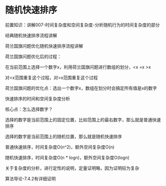 # 随机快速排序

前置知识：讲解007-时间复杂度和空间复杂度-分析随机行为的时间复杂度的部分

经典随机快速排序流程讲解

荷兰国旗问题优化随机快速排序流程讲解

荷兰国旗问题优化后的过程：

在当前范围上选择一个数字x，利用荷兰国旗问题进行数组的划分，<x =x >x

对<x范围重复这个过程，对>x范围重复这个过程

荷兰国旗问题的优化点：选出一个数字x，数组在划分时会搞定所有值是x的数字

快速排序的时间和空间复杂度分析

核心点：怎么选择数字？

选择的数字是当前范围上的固定位置，比如范围上的最右数字，那么就是普通快速排序

选择的数字是当前范围上的随机位置，那么就是随机快速排序

普通快速排序，时间复杂度O(n^2)，额外空间复杂度O(n)

随机快速排序，时间复杂度O(n * logn)，额外空间复杂度O(logn)

关于复杂度的分析，进行定性的说明，定量证明略，因为证明较为复杂

算法导论-7.4.2有详细证明

